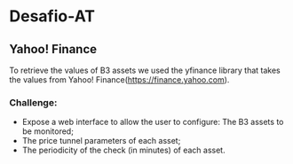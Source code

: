 # Desafio-AT

## Yahoo! Finance
To retrieve the values of B3 assets we used the yfinance library that takes the values from Yahoo! Finance(https://finance.yahoo.com).

### Challenge:
* Expose a web interface to allow the user to configure: The B3 assets to be monitored;
* The price tunnel parameters of each asset;
* The periodicity of the check (in minutes) of each asset.
